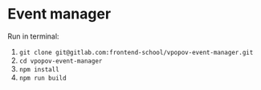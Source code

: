 # Event manager

Run in terminal:

1. `git clone git@gitlab.com:frontend-school/vpopov-event-manager.git`
2. `cd vpopov-event-manager`
3. `npm install`
4. `npm run build`
